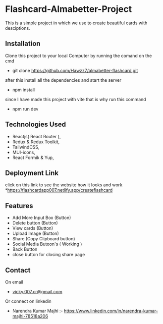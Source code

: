 # Flashcard-Almabetter-Project

This is a simple project in which we use to create beautiful cards with desciptions.

## Installation

Clone this project to your local Computer by running the comand on the cmd 

 * git clone https://github.com/Hawzz7/almabetter-flashcard.git

after this install all the dependencies and start the server

* npm install

since I have made this project with vite that is why run this command
* npm run dev

## Technologies Used

* Reactjs( React Router ),
* Redux & Redux Toolkit,
* TailwindCSS,
* MUI-icons,
* React Formik & Yup,

## Deployment Link
click on this link to see the website how it looks and work
*https://flashcardapp007.netlify.app/createflashcard

## Features
* Add More Input Box (Button)
* Delete button (Button)
* View cards (Button)
* Upload Image (Button)
* Share (Copy Clipboard button)
* Social Media Butoon's ( Working )
* Back Button
* close button for closing share page


## Contact

On email

* vicky.007.cr@gmail.com
  
Or connect on linkedin

* Narendra Kumar Majhi :- https://www.linkedin.com/in/narendra-kumar-majhi-78518a206
